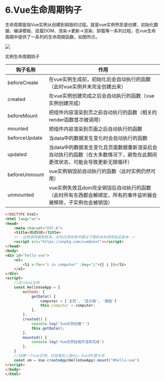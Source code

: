 # 6.Vue生命周期钩子


生命周期是指Vue实例从创建到销毁的过程。就是vue实例熊凯是创建、初始化数据、编译模板、挂载DOM、渲染->更新->渲染、卸载等一系列过程，在vue生命周期中提供了一系列的生命周期函数，如图所示。





![](https://jsd.cdn.zzko.cn/gh/hujianli94/Picgo-atlas@main/img/image.4a5g4kgbif00.png)


实例生命周期钩子

|钩子名称|	作用|
|-----|-----|
|beforeCreate	  |在vue实例生成前，初始化后会自动执行的函数（此时vue实例并未完全创建出来）|
|created	      |在vue实例创建完成之后会自动执行的函数（vue实例创建完成）|
|beforeMount	  |把组件内容渲染到页之前自动执行的函数（相关的render函数首次被调用）|
|mounted	      |把组件内容渲染到页面之后自动执行的函数|
|beforceUpdate	|当data中的数据发生变化时会自动执行的函数|
|updated	      |当data中的数据发生变化且页面数据重新渲染后会自动执行的函数（在大多数情况下，避免在此期间更改状态，可能会导致更新无限循环）|
|beforeUnmount	|vue实例销毁前自动执行的函数（此时实例仍然可用）|
|unmounted      |vue实例失效且dom完全销毁后自动执行的函数（此时所有东西都会解绑定，所有的事件监听器会被移除，子实例也会被销毁）|



```html
<!DOCTYPE html>
<html lang="en">
<head>
    <meta charset="UTF-8">
    <title>测试VUE</title>
    <!--远程调用最新版本，实际应用场景中建议下载到本地调用指定版本-->
    <script src="https://unpkg.com/vue@next"></script>
</head>
<body>
<div id="hello-vue">
    <ul>
        <li v-for="i in computer" :key="i">{{ i }}</li>
    </ul>
</div>
<script>
    //定义Vue实例
    const HelloVueApp = {
        methods: {
            getData() {
                computer = ['主机', '显示器', '键盘']
                this.computer = computer;
            },
        },
        created() {
            console.log('Vue实例创建！')
            this.getData();
        },
        mounted() {
            console.log('Vue实例挂载并渲染完成')
        },
    }
    //创建一个vue实例，并挂载到上面div,Vue的V要大写
    const vm = Vue.createApp(HelloVueApp).mount("#hello-vue")
</script>
</body>
</html>
```


